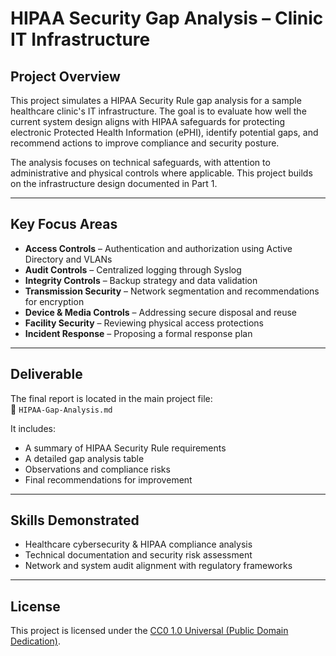 # HIPAA Security Gap Analysis – Clinic IT Infrastructure

## Project Overview

This project simulates a HIPAA Security Rule gap analysis for a sample healthcare clinic's IT infrastructure. The goal is to evaluate how well the current system design aligns with HIPAA safeguards for protecting electronic Protected Health Information (ePHI), identify potential gaps, and recommend actions to improve compliance and security posture.

The analysis focuses on technical safeguards, with attention to administrative and physical controls where applicable. This project builds on the infrastructure design documented in Part 1.

---

## Key Focus Areas

- **Access Controls** – Authentication and authorization using Active Directory and VLANs
- **Audit Controls** – Centralized logging through Syslog
- **Integrity Controls** – Backup strategy and data validation
- **Transmission Security** – Network segmentation and recommendations for encryption
- **Device & Media Controls** – Addressing secure disposal and reuse
- **Facility Security** – Reviewing physical access protections
- **Incident Response** – Proposing a formal response plan

---

## Deliverable

The final report is located in the main project file:  
📄 `HIPAA-Gap-Analysis.md`

It includes:
- A summary of HIPAA Security Rule requirements
- A detailed gap analysis table
- Observations and compliance risks
- Final recommendations for improvement

---

## Skills Demonstrated

- Healthcare cybersecurity & HIPAA compliance analysis  
- Technical documentation and security risk assessment  
- Network and system audit alignment with regulatory frameworks

---

## License

This project is licensed under the [CC0 1.0 Universal (Public Domain Dedication)](LICENSE).
